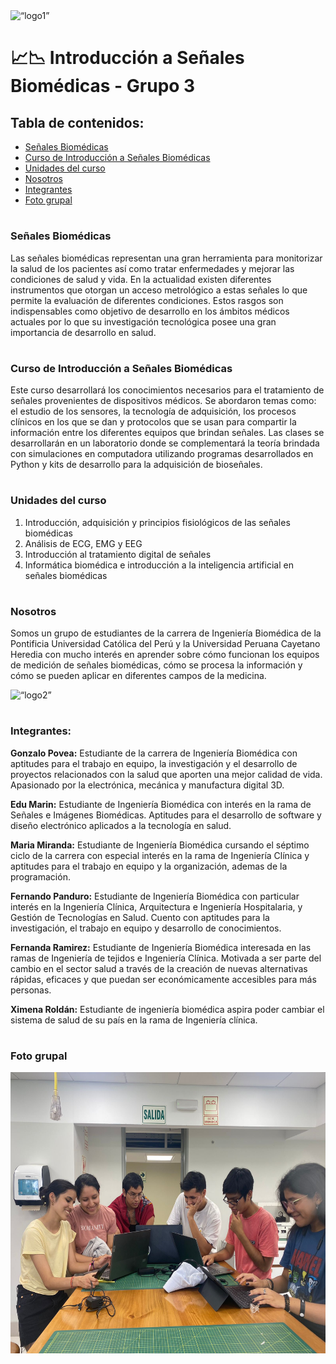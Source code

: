 
<img src="https://www.cayetano.edu.pe/cayetano/images/2018/Logo_Oficial.png" alt= “logo1” height="100">

# 📈📉 Introducción a Señales Biomédicas - Grupo 3

## Tabla de contenidos:
* [Señales Biomédicas](https://github.com/EduMV/ISB-G3/blob/main/README.md#se%C3%B1ales-biom%C3%A9dicas)
* [Curso de Introducción a Señales Biomédicas](https://github.com/EduMV/ISB-G3/blob/main/README.md#curso-de-introducci%C3%B3n-a-se%C3%B1ales-biom%C3%A9dicas)
* [Unidades del curso](https://github.com/EduMV/ISB-G3/blob/main/README.md#unidades-del-curso)
* [Nosotros](https://github.com/EduMV/ISB-G3/blob/main/README.md#nosotros)
* [Integrantes](https://github.com/EduMV/ISB-G3/blob/main/README.md#integrantes)
* [Foto grupal](https://github.com/EduMV/ISB-G3/blob/main/README.md#foto-grupal)

# 
### Señales Biomédicas
Las señales biomédicas representan una gran herramienta para monitorizar la salud de los pacientes así como tratar enfermedades y mejorar las condiciones de salud y vida. En la actualidad existen diferentes instrumentos que otorgan un acceso metrológico a estas señales lo que permite la evaluación de diferentes condiciones. Estos rasgos son indispensables como objetivo de desarrollo en los ámbitos médicos actuales  por lo que su investigación tecnológica posee una gran importancia de desarrollo en salud. 
# 

### Curso de Introducción a Señales Biomédicas
Este curso desarrollará los conocimientos necesarios para el tratamiento de señales provenientes de dispositivos médicos. Se abordaron temas como: el estudio de los sensores, la tecnología de adquisición, los procesos clínicos en los que se dan y protocolos que se usan para compartir la información entre los diferentes equipos que brindan señales. Las clases se desarrollarán en un laboratorio donde se complementará la teoría brindada con simulaciones en computadora utilizando programas desarrollados en Python y kits de desarrollo para la adquisición de bioseñales.

# 

### Unidades del curso
1. Introducción, adquisición y principios fisiológicos de las señales biomédicas
2. Análisis de ECG, EMG y EEG
3. Introducción al tratamiento digital de señales
4. Informática biomédica e introducción a la inteligencia artificial en señales biomédicas

# 
### Nosotros
Somos un grupo de estudiantes de la carrera de Ingeniería Biomédica de la Pontificia Universidad Católica del Perú y la Universidad Peruana Cayetano Heredia con mucho interés en aprender sobre cómo funcionan los equipos de medición de señales biomédicas, cómo se procesa la información y cómo se pueden aplicar en diferentes campos de la medicina.

<img src="https://cainvas-static.s3.amazonaws.com/media/user_data/cainvas-admin/heart-beat-anomaly.gif" alt= “logo2” height="150" width="700">

# 
### Integrantes:

**Gonzalo Povea:**
Estudiante de la carrera de Ingeniería Biomédica con aptitudes para el trabajo en equipo, la investigación y el desarrollo de proyectos relacionados con la salud que aporten una mejor calidad de vida. Apasionado por la electrónica, mecánica y manufactura digital 3D. 

**Edu Marin:**
Estudiante de Ingeniería Biomédica con interés en la rama de Señales e Imágenes Biomédicas. Aptitudes para el desarrollo de software y diseño electrónico aplicados a la tecnología en salud.

**Maria Miranda:**
Estudiante de Ingeniería Biomédica cursando el séptimo ciclo de la carrera con especial interés en la rama de Ingeniería Clínica y aptitudes para el trabajo en equipo y la organización, ademas de la programación.  

**Fernando Panduro:**
Estudiante de Ingeniería Biomédica con particular interés en la Ingeniería Clínica, Arquitectura e Ingeniería Hospitalaria, y Gestión de Tecnologías en Salud. Cuento con aptitudes para la investigación, el trabajo en equipo y desarrollo de conocimientos. 

**Fernanda Ramirez:**
Estudiante de Ingeniería Biomédica interesada en las ramas de Ingeniería de tejidos e Ingeniería Clínica. Motivada a ser parte del cambio en el sector salud a través de la creación de nuevas alternativas rápidas, eficaces y que puedan ser económicamente accesibles para más personas.

**Ximena Roldán:**
Estudiante de ingeniería biomédica aspira poder cambiar el sistema de salud de su país en la rama de Ingeniería clínica.

# 
### Foto grupal

<img src="foto_grupal.jpeg" alt= “logo2” height="450">
